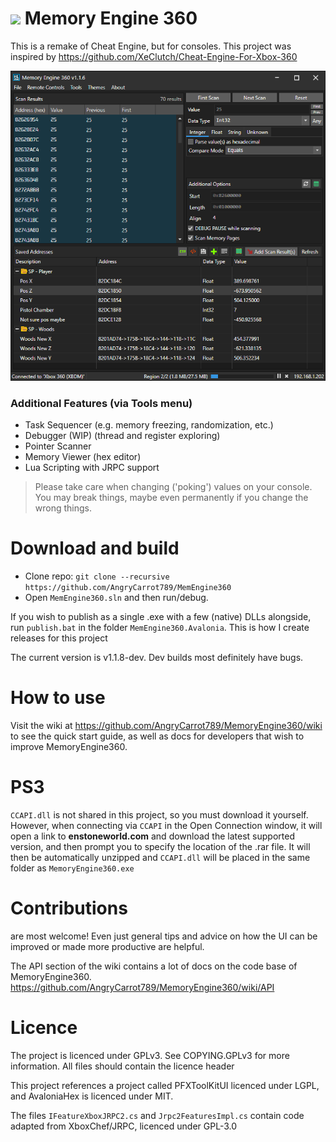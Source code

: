 # ![](MemEngine360.Avalonia/icon-32.bmp) Memory Engine 360
This is a remake of Cheat Engine, but for consoles. This project was inspired by https://github.com/XeClutch/Cheat-Engine-For-Xbox-360

![](MemoryEngine360_2025-06-30_00.22.07.png)

### Additional Features (via Tools menu)
- Task Sequencer (e.g. memory freezing, randomization, etc.)
- Debugger (WIP) (thread and register exploring)
- Pointer Scanner
- Memory Viewer (hex editor)
- Lua Scripting with JRPC support

> Please take care when changing ('poking') values on your console. 
> You may break things, maybe even permanently if you change the wrong things.

# Download and build
- Clone repo: `git clone --recursive https://github.com/AngryCarrot789/MemEngine360`
- Open `MemEngine360.sln` and then run/debug.

If you wish to publish as a single .exe with a few (native) DLLs alongside, run `publish.bat` in the folder `MemEngine360.Avalonia`. This is how I create releases for this project

The current version is v1.1.8-dev. Dev builds most definitely have bugs.

# How to use
Visit the wiki at https://github.com/AngryCarrot789/MemoryEngine360/wiki to see the quick start guide, as well as docs for developers that wish to improve MemoryEngine360.

# PS3
`CCAPI.dll` is not shared in this project, so you must download it yourself. However, when connecting via `CCAPI` in the Open Connection window, it will open a link to **enstoneworld.com** and download the latest supported version, and then prompt you to specify the location of the .rar file. It will then be automatically unzipped and `CCAPI.dll` will be placed in the same folder as `MemoryEngine360.exe`

# Contributions
are most welcome! Even just general tips and advice on how the UI can be improved or made more productive are helpful.

The API section of the wiki contains a lot of docs on the code base of MemoryEngine360. https://github.com/AngryCarrot789/MemoryEngine360/wiki/API

# Licence
The project is licenced under GPLv3. See COPYING.GPLv3 for more information. All files should contain the licence header

This project references a project called PFXToolKitUI licenced under LGPL, and AvaloniaHex is licenced under MIT.

The files `IFeatureXboxJRPC2.cs` and `Jrpc2FeaturesImpl.cs` contain code adapted from XboxChef/JRPC, licenced under GPL-3.0